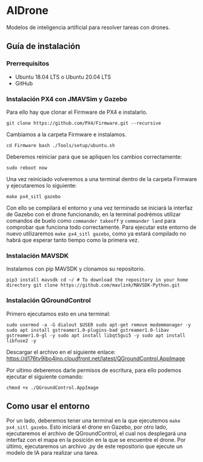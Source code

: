 # AIDrone
Modelos de inteligencia artificial para resolver tareas con drones.

## Guía de instalación

### Prerrequisitos

- Ubuntu 18.04 LTS o Ubuntu 20.04 LTS
- GitHub

### Instalación PX4 con JMAVSim y Gazebo

Para ello hay que clonar el Firmware de PX4 e instalarlo.

`git clone https://github.com/PX4/Firmware.git --recursive`

Cambiamos a la carpeta Firmware e instalamos.

`cd Firmware
bash ./Tools/setup/ubuntu.sh`

Deberemos reiniciar para que se apliquen los cambios correctamente:

`sudo reboot now`

Una vez reiniciado volveremos a una terminal dentro de la carpeta Firmware y ejecutaremos lo siguiente:

`make px4_sitl gazebo`

Con ello se compilará el entorno y una vez terminado se iniciará la interfaz de Gazebo con el drone funcionando, en la terminal podrémos utilizar comandos de buelo como `commander takeoff` y `commander land` para comprobar que funciona todo correctamente. Para ejecutar este entorno de nuevo utilizaremos `make px4_sitl gazebo`, como ya estará compilado no habrá que esperar tanto tiempo como la primera vez.

### Instalación MAVSDK

Instalamos con pip MAVSDK y clonamos su repositorio.

`pip3 install mavsdk
cd ~/ # To download the repository in your home directory
git clone https://github.com/mavlink/MAVSDK-Python.git`

### Instalación QGroundControl

Primero ejecutamos esto en una terminal:

`sudo usermod -a -G dialout $USER
sudo apt-get remove modemmanager -y
sudo apt install gstreamer1.0-plugins-bad gstreamer1.0-libav gstreamer1.0-gl -y
sudo apt install libqt5gui5 -y
sudo apt install libfuse2 -y`

Descargar el archivo en el siguiente enlace: https://d176tv9ibo4jno.cloudfront.net/latest/QGroundControl.AppImage

Por ultimo deberemos darle permisos de escritura, para ello podemos ejecutar el siguiente comando:

`chmod +x ./QGroundControl.AppImage`

## Como usar el entorno

Por un lado, deberemos tener una terminal en la que ejecutemos `make px4_sitl gazebo`. Esto iniciará el drone en Gazebo, por otro lado, ejecutaremos el archivo de QGroundControl, el cual nos desplegará una interfaz con el mapa en la posición en la que se encuentre el drone. Por último, ejecutaremos un archivo .py de este repositorio que ejecute un modelo de IA para realizar una tarea.
